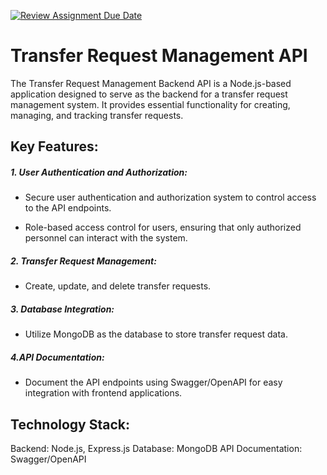 [![Review Assignment Due Date](https://classroom.github.com/assets/deadline-readme-button-24ddc0f5d75046c5622901739e7c5dd533143b0c8e959d652212380cedb1ea36.svg)](https://classroom.github.com/a/zrfmWHEN)

# Transfer Request Management API

The Transfer Request Management Backend API is a Node.js-based application designed to serve as the backend for a transfer request management system. It provides essential functionality for creating, managing, and tracking transfer requests.


## Key Features:

##### 1. User Authentication and Authorization:

- Secure user authentication and authorization system to control access to the API endpoints.

- Role-based access control for users, ensuring that only authorized personnel can interact with the system.


##### 2. Transfer Request Management:

- Create, update, and delete transfer requests.

##### 3. Database Integration:

- Utilize MongoDB as the database to store transfer request data.

##### 4.API Documentation:

- Document the API endpoints using Swagger/OpenAPI for easy integration with frontend applications.


## Technology Stack:
Backend: Node.js, Express.js
Database: MongoDB
API Documentation: Swagger/OpenAPI

